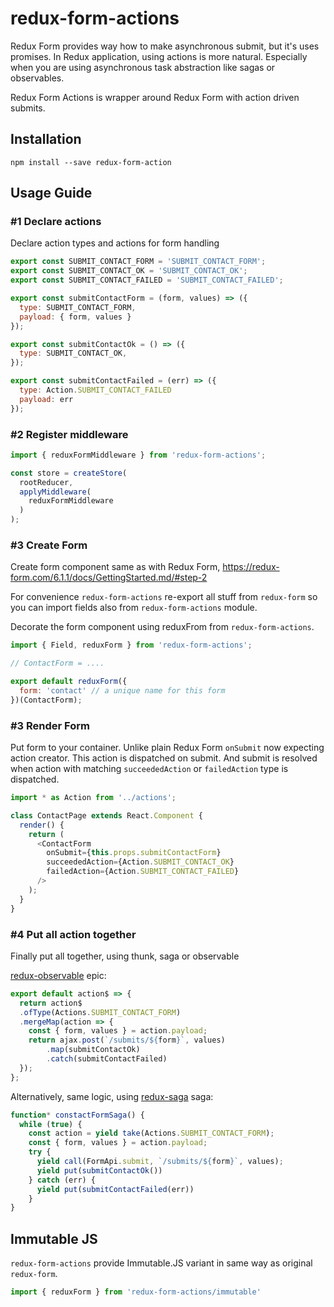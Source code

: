 # redux-form-actions

Redux Form provides way how to make asynchronous submit, but it's uses promises.
In Redux application, using actions is more natural. Especially when you are
using asynchronous task abstraction like sagas or observables.

Redux Form Actions is wrapper around Redux Form with action driven submits.

## Installation

```
npm install --save redux-form-action
```

## Usage Guide

### #1 Declare actions

Declare action types and actions for form handling

```javascript
export const SUBMIT_CONTACT_FORM = 'SUBMIT_CONTACT_FORM';
export const SUBMIT_CONTACT_OK = 'SUBMIT_CONTACT_OK';
export const SUBMIT_CONTACT_FAILED = 'SUBMIT_CONTACT_FAILED';

export const submitContactForm = (form, values) => ({
  type: SUBMIT_CONTACT_FORM,
  payload: { form, values }
});

export const submitContactOk = () => ({
  type: SUBMIT_CONTACT_OK,
});

export const submitContactFailed = (err) => ({
  type: Action.SUBMIT_CONTACT_FAILED
  payload: err
});
```

### #2 Register middleware

```javascript
import { reduxFormMiddleware } from 'redux-form-actions';

const store = createStore(
  rootReducer,
  applyMiddleware(
    reduxFormMiddleware
  )
);
```

### #3 Create Form

Create form component same as with Redux Form,
https://redux-form.com/6.1.1/docs/GettingStarted.md/#step-2

For convenience `redux-form-actions` re-export all stuff from `redux-form` so
you can import fields also from `redux-form-actions` module.

Decorate the form component using reduxFrom from `redux-form-actions`.

```javascript
import { Field, reduxForm } from 'redux-form-actions';

// ContactForm = ....

export default reduxForm({
  form: 'contact' // a unique name for this form
})(ContactForm);
```

### #3 Render Form

Put form to your container. Unlike plain Redux Form `onSubmit` now
expecting action creator. This action is dispatched on submit.
And submit is resolved when action with matching
`succeededAction` or `failedAction` type is dispatched.

```javascript
import * as Action from '../actions';

class ContactPage extends React.Component {  
  render() {
    return (
      <ContactForm
        onSubmit={this.props.submitContactForm}
        succeededAction={Action.SUBMIT_CONTACT_OK}
        failedAction={Action.SUBMIT_CONTACT_FAILED}
      />
    );
  }
}
```

### #4 Put all action together

Finally put all together, using thunk, saga or observable

[redux-observable](https://redux-observable.js.org/) epic:
```javascript
export default action$ => {
  return action$
  .ofType(Actions.SUBMIT_CONTACT_FORM)
  .mergeMap(action => {
    const { form, values } = action.payload;
    return ajax.post(`/submits/${form}`, values)
        .map(submitContactOk)
        .catch(submitContactFailed)    
  });
};
```

Alternatively, same logic, using [redux-saga](http://yelouafi.github.io/redux-saga/) saga:
```javascript
function* constactFormSaga() {
  while (true) {
    const action = yield take(Actions.SUBMIT_CONTACT_FORM);
    const { form, values } = action.payload;
    try {
      yield call(FormApi.submit, `/submits/${form}`, values);
      yield put(submitContactOk())
    } catch (err) {
      yield put(submitContactFailed(err))
    }
}
```

## Immutable JS

`redux-form-actions` provide Immutable.JS variant in same way as original `redux-form`.

```javascript
import { reduxForm } from 'redux-form-actions/immutable'
```
